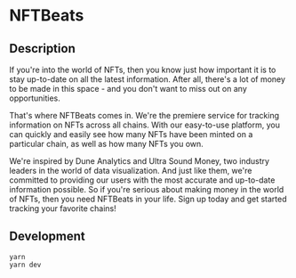 # NFTBeats

## Description

If you're into the world of NFTs, then you know just how important it is to stay up-to-date on all the latest information. After all, there's a lot of money to be made in this space - and you don't want to miss out on any opportunities.

That's where NFTBeats comes in. We're the premiere service for tracking information on NFTs across all chains. With our easy-to-use platform, you can quickly and easily see how many NFTs have been minted on a particular chain, as well as how many NFTs you own.

We're inspired by Dune Analytics and Ultra Sound Money, two industry leaders in the world of data visualization. And just like them, we're committed to providing our users with the most accurate and up-to-date information possible. So if you're serious about making money in the world of NFTs, then you need NFTBeats in your life. Sign up today and get started tracking your favorite chains!

## Development

```
yarn
yarn dev
```
